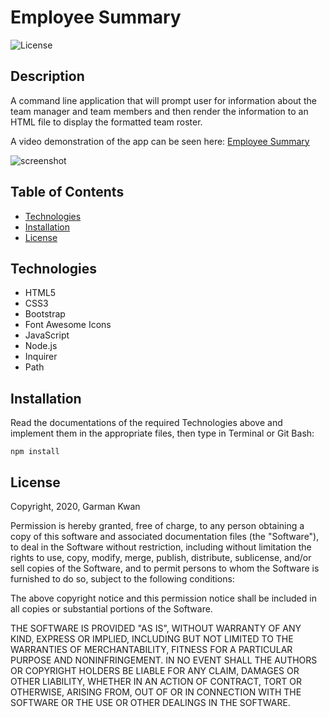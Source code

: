 # Employee Summary
![License](https://img.shields.io/badge/license-MIT-blue.svg "License Badge")
## Description
A command line application that will prompt user for information about the team manager and team members and then render the information to an HTML file to display the formatted team roster.

A video demonstration of the app can be seen here: [Employee Summary](https://drive.google.com/file/d/1WKqlOQsrSB7bC0m8CQyjqpgfsqTfwb2C/view)


![screenshot](https://github.com/zeroshii/Employee-Summary/blob/develop/public/assets/screenshot.png)

## Table of Contents
- [Technologies](#technologies)
- [Installation](#installation)
- [License](#license)

## Technologies
 - HTML5
 - CSS3
 - Bootstrap
 - Font Awesome Icons
 - JavaScript
 - Node.js
 - Inquirer
 - Path

 ## Installation
Read the documentations of the required Technologies above and implement them in the appropriate files, then type in Terminal or Git Bash:
```
npm install
```

## License
Copyright, 2020, Garman Kwan

Permission is hereby granted, free of charge, to any person obtaining a copy of this software and associated documentation files (the "Software"), to deal in the Software without restriction, including without limitation the rights to use, copy, modify, merge, publish, distribute, sublicense, and/or sell copies of the Software, and to permit persons to whom the Software is furnished to do so, subject to the following conditions:

The above copyright notice and this permission notice shall be included in all copies or substantial portions of the Software.

THE SOFTWARE IS PROVIDED "AS IS", WITHOUT WARRANTY OF ANY KIND, EXPRESS OR IMPLIED, INCLUDING BUT NOT LIMITED TO THE WARRANTIES OF MERCHANTABILITY, FITNESS FOR A PARTICULAR PURPOSE AND NONINFRINGEMENT. IN NO EVENT SHALL THE AUTHORS OR COPYRIGHT HOLDERS BE LIABLE FOR ANY CLAIM, DAMAGES OR OTHER LIABILITY, WHETHER IN AN ACTION OF CONTRACT, TORT OR OTHERWISE, ARISING FROM, OUT OF OR IN CONNECTION WITH THE SOFTWARE OR THE USE OR OTHER DEALINGS IN THE SOFTWARE.


